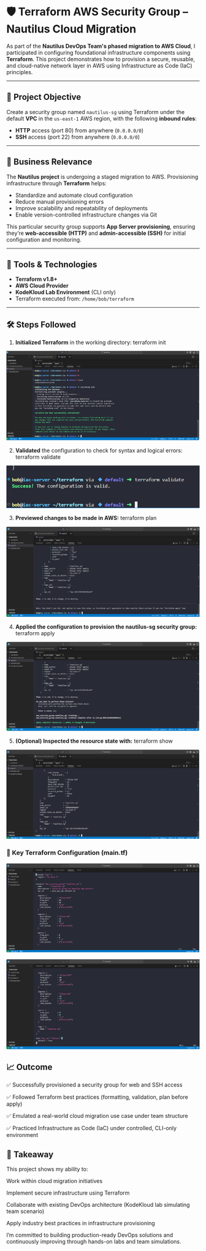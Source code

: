 # 🛡️ Terraform AWS Security Group – Nautilus Cloud Migration

As part of the **Nautilus DevOps Team's phased migration to AWS Cloud**, I participated in configuring foundational infrastructure components using **Terraform**. This project demonstrates how to provision a secure, reusable, and cloud-native network layer in AWS using Infrastructure as Code (IaC) principles.

---

## 🚀 Project Objective

Create a security group named `nautilus-sg` using Terraform under the default **VPC** in the `us-east-1` AWS region, with the following **inbound rules**:

- **HTTP** access (port 80) from anywhere (`0.0.0.0/0`)
- **SSH** access (port 22) from anywhere (`0.0.0.0/0`)

---

## 🧠 Business Relevance

The **Nautilus project** is undergoing a staged migration to AWS. Provisioning infrastructure through **Terraform** helps:

- Standardize and automate cloud configuration
- Reduce manual provisioning errors
- Improve scalability and repeatability of deployments
- Enable version-controlled infrastructure changes via Git

This particular security group supports **App Server provisioning**, ensuring they’re **web-accessible (HTTP)** and **admin-accessible (SSH)** for initial configuration and monitoring.

---

## 🔧 Tools & Technologies

- **Terraform v1.8+**
- **AWS Cloud Provider**
- **KodeKloud Lab Environment** (CLI only)
- Terraform executed from: `/home/bob/terraform`

---

## 🛠️ Steps Followed

1. **Initialized Terraform** in the working directory: terraform init

![Initialization](screenshots/terraform-init.png)

2. **Validated** the configuration to check for syntax and logical errors: terraform validate

![Validation](screenshots/terraform-validate.png)

3. **Previewed changes to be made in AWS:** terraform plan

![Execution Plan](screenshots/terraform-plan.png)

4. **Applied the configuration to provision the nautilus-sg security group:** terraform apply

![Apply Changes](screenshots/terraform-apply.png)

5. **(Optional) Inspected the resource state with:** terraform show

![Final Output](screenshots/terraform-show.png)
	

### 📌 Key Terraform Configuration (main.tf)

![Terraform configuration](screenshots/main.tf1.png)

![Terraform configuration](screenshots/main.tf2.png)


## 📈 Outcome
✅ Successfully provisioned a security group for web and SSH access

✅ Followed Terraform best practices (formatting, validation, plan before apply)

✅ Emulated a real-world cloud migration use case under team structure

✅ Practiced Infrastructure as Code (IaC) under controlled, CLI-only environment

## 🧳 Takeaway
This project shows my ability to:

Work within cloud migration initiatives

Implement secure infrastructure using Terraform

Collaborate with existing DevOps architecture (KodeKloud lab simulating team scenario)

Apply industry best practices in infrastructure provisioning

I’m committed to building production-ready DevOps solutions and continuously improving through hands-on labs and team simulations.

